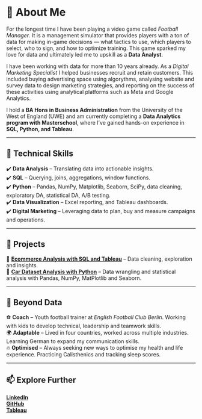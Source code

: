 # 👋 **About Me**  

For the longest time I have been playing a video game called *Football Manager*. It is a management simulator that provides players with a ton of data for making in-game decisions — what tactics to use, which players to select, who to sign, and how to optimize training. This game sparked my love for data and ultimately led me to upskill as a **Data Analyst**.

I have been working with data for more than 10 years already. As a *Digital Marketing Specialist* I helped businesses recruit and retain customers. This included buying advertising space using algorythms, analysing website and survey data to design marketing strategies, and reporting on the success of these activities using analytical platforms such as Meta and Google Analytics.

I hold a **BA Hons in Business Administration** from the University of the West of England (UWE) and am currently completing a **Data Analytics program with Masterschool**, where I’ve gained hands-on experience in **SQL, Python, and Tableau**.  


---

## 🚀 **Technical Skills**  
✔️ **Data Analysis** – Translating data into actionable insights.  
✔️ **SQL** – Querying, joins, aggregations, window functions.  
✔️ **Python** – Pandas, NumPy, Matplotlib, Seaborn, SciPy, data cleaning, exploratory DA, statistical DA, A/B testing.  
✔️ **Data Visualization** – Excel reporting, and Tableau dashboards.  
✔️ **Digital Marketing** – Leveraging data to plan, buy and measure campaigns and operations.


---

## 📌 **Projects**  
🔹 **[Ecommerce Analysis with SQL and Tableau](https://github.com/DanMontHell/SQL-Masterschool-Project)** – Data cleaning, exploration and insights.  
🔹 **[Car Dataset Analysis with Python](your-project-link)** – Data wrangling and statistical analysis with Pandas, NumPy, MatPlotlib and Seaborn.  


---

## 🎯 **Beyond Data**  
⚽ **Coach** – Youth football trainer at *English Football Club Berlin*. Working with kids to develop technical, leadership and teamwork skills.  
🌍 **Adaptable** – Lived in four countries, worked across multiple industries. Learning German to expand my communication skills.  
🔥 **Optimised** – Always seeking new ways to optimise my health and life experience. Practicing Calisthenics and tracking sleep scores.


---

## 📫 **Explore Further**  

**[LinkedIn](https://www.linkedin.com/in/danhellmuth/)**  
**[GitHub](https://github.com/DanMontHell)**  
**[Tableau](https://public.tableau.com/app/profile/daniel.montreal.hellmuth/vizzes)**
